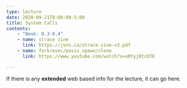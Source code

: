 ```yaml
---
type: lecture
date: 2020-09-21T8:00:00-5:00
title: System Calls
contents:
    - "Book: 8.3-8.4"
    - name: strace zine
      link: https://jvns.ca/strace-zine-v3.pdf
    - name: fork/exec/posix_spawn/clone
      link: https://www.youtube.com/watch?v=uRYyj8tcDTE

---
```


If there is any **extended** web based info for the lecture, it can go here.

